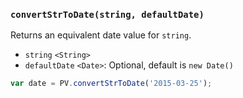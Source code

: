 ### ``convertStrToDate(string, defaultDate)``
Returns an equivalent date value for ``string``.

- `string` `<String>`
- `defaultDate` `<Date>`: Optional, default is `new Date()`

```js
var date = PV.convertStrToDate('2015-03-25');
```
